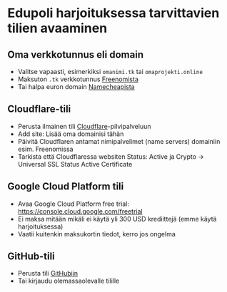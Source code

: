 # Edupoli harjoituksessa tarvittavien tilien avaaminen

## Oma verkkotunnus eli domain

- Valitse vapaasti, esimerkiksi `omanimi.tk` tai `omaprojekti.online`
- Maksuton `.tk` verkkotunnus [Freenomista](https://www.freenom.com/)
- Tai halpa euron domain [Namecheapista](https://www.namecheap.com/)

## Cloudflare-tili

- Perusta ilmainen tili [Cloudflare](https://www.cloudflare.com/)-pilvipalveluun
- Add site: Lisää oma domainisi tähän
- Päivitä Cloudflaren antamat nimipalvelimet (name servers) domainiin esim. Freenomissa
- Tarkista että Cloudflaressa websiten Status: Active ja Crypto -> Universal SSL Status Active Certificate

## Google Cloud Platform tili

- Avaa Google Cloud Platform free trial: https://console.cloud.google.com/freetrial
- Ei maksa mitään mikäli ei käytä yli 300 USD krediittejä (emme käytä harjoituksessa)
- Vaatii kuitenkin maksukortin tiedot, kerro jos ongelma

## GitHub-tili

- Perusta tili [GitHubiin](https://github.com/)
- Tai kirjaudu olemassaolevalle tilille
